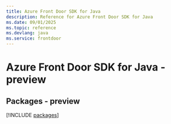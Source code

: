 ```yaml
---
title: Azure Front Door SDK for Java
description: Reference for Azure Front Door SDK for Java
ms.date: 09/01/2025
ms.topic: reference
ms.devlang: java
ms.service: frontdoor
---
```

# Azure Front Door SDK for Java - preview
## Packages - preview
[!INCLUDE [packages](front-door-index.md)]